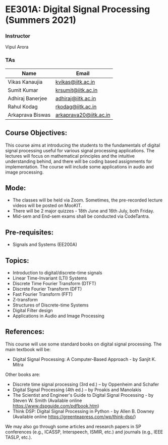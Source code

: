 <!--
<style TYPE="text/css">
code.has-jax {font: inherit; font-size: 100%; background: inherit; border: inherit;}
</style>
<script type="text/x-mathjax-config">
MathJax.Hub.Config({
    tex2jax: {
        inlineMath: [['$','$'], ['\\(','\\)']],
        skipTags: ['script', 'noscript', 'style', 'textarea', 'pre'] // removed 'code' entry
    }
});
MathJax.Hub.Queue(function() {
    var all = MathJax.Hub.getAllJax(), i;
    for(i = 0; i < all.length; i += 1) {
        all[i].SourceElement().parentNode.className += ' has-jax';
    }
});
</script>
<script type="text/javascript" src="https://cdnjs.cloudflare.com/ajax/libs/mathjax/2.7.4/MathJax.js?config=TeX-AMS_HTML-full"></script>

**Estimated Enrollment:** 40
-->
# EE301A: Digital Signal Processing (Summers 2021)

### Instructor
Vipul Arora

### TAs

|Name|Email|
|-|-|
|Vikas Kanaujia	|	kvikas@iitk.ac.in |
|Sumit Kumar	|	krsumit@iitk.ac.in|
|Adhiraj Banerjee	|	adhiraj@iitk.ac.in|
|Rahul Kodag	|	rkodag@iitk.ac.in|
|Arkaprava Biswas	|	arkaprava20@iitk.ac.in|

<!--
## Registration Note: 
- I am planning to have around 50 UGs and rest all PGs -- from EE. 
- No limit on the number of PGs.
- For UGs:
  - First come first serve.
  - Anyone who has done no other ML course will be given preference; please write in the remarks "No other ML course".

**Units:** 3-0-0-0-9 (3 hours lecture; total 9 credits)
Course link: https://hello.iitk.ac.in/course/ee698v
## TAs:
Vishal 	- vishalku@ <br>
Sumit 	- krsumit@ <br>
Vikas 	- kvikas@ <br>
Adhiraj 	- adhiraj@ <br>
Swati 	- swatisn@ <br>
Akash 	-	aaapare@ <br>
Sagnik - sagnikm@ <br>

-->



## Course Objectives:
This course aims at introducing the students to the fundamentals of digital signal processing useful for various signal processing applications. The lectures will focus on mathematical principles and the intuitive understanding behind, and there will be coding based assignments for implementation. The course will include some applications in audio and image processing.

## Mode:
- The classes will be held via Zoom. Sometimes, the pre-recorded lecture videos will be posted on MooKIT.
- There will be 2 major quizzes - 18th June and 16th July, both Friday.
- Mid-sem and End-sem exams shall be conducted via CodeTantra.

<!--
## Registration: (Updated on 23 Nov, 10AM)

- No more space for UG students.
- All PG students will be accepted and are encouraged to apply.
- For auditing the course, please send a request to rashmiy@iitk.ac.in.
-->

## Pre-requisites:
- Signals and Systems (EE200A)

## Topics:

- Introduction to digital/discrete-time signals
- Linear Time-Invariant (LTI) Systems
- Discrete Time Fourier Transform (DTFT)
- Discrete Fourier Transform (DFT)
- Fast Fourier Transform (FFT)
- Z-transform
- Structures of Discrete-time Systems
- Digital Filter design
- Applications in Audio and Image Processing

## References:
This course will use some standard books on digital signal processing. The main textbook will be:
- Digital Signal Processing: A Computer-Based Approach - by Sanjit K. Mitra

Other books are:
- Discrete time signal processing (3rd ed.) – by Oppenheim and Schafer
- Digital Signal Processing (4th ed.) – by Proakis and Manolakis
- The Scientist and Engineer's Guide to Digital Signal Processing - by Steven W. Smith (Available online https://www.dspguide.com/pdfbook.htm)
- Think DSP: Digital Signal Processing in Python - by Allen B. Downey (Available online https://greenteapress.com/wp/think-dsp/)

We may also go through some articles and research papers in SP conferences (e.g., ICASSP, Interspeech, ISMIR, etc.) and journals (e.g., IEEE TASLP, etc.).


<!-- 
<sup>1</sup> Supervised and Unsupervised learning, Linear Classification and Regression, Evaluation Metrics 
<sup>2</sup> Multi-class classification and Multi-label classification, different kinds of non-linearities, objective functions and learning methods 
<sup>2</sup> Hidden Markov Models, Finite State Transducers and Dynamic Programming
-->



<!--
  - https://ccrma.stanford.edu/~jos/sasp/
  - "Deep Learning", I. Goodfellow, Y, Bengio, A. Courville, MIT
    Press, 2016. 
  - https://www.youtube.com/watch?v=0ALKGR0I5MA - Basic Sound Processing in Python | SciPy 2015 | Allen Downey
  - Introduction to Audio Analysis: MATLAB approach, Theodoros Giannakopoulos and Aggelos Pikrakis
  - "Introduction to Audio Signal Processing", Warren L. G. Koontz,
    RIT Press, 2016.

  - https://opensource.com/article/19/9/audio-processing-machine-learning-python


Slots for presentation: (max. 20 mins per slot)
13 May: 10AM-2PM: slots 1-12
14 May: 10AM-2PM: slots 13-24


-->
